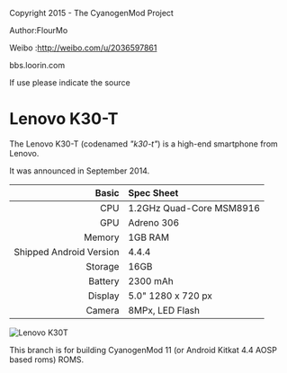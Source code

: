 Copyright 2015 - The CyanogenMod Project

Author:FlourMo

Weibo :http://weibo.com/u/2036597861

bbs.loorin.com

If use please indicate the source

Lenovo K30-T
==============

The Lenovo K30-T (codenamed _"k30-t"_) is a high-end smartphone from Lenovo.

It was announced in September 2014.

Basic   | Spec Sheet
-------:|:-------------------------
CPU     | 1.2GHz Quad-Core MSM8916
GPU     | Adreno 306
Memory  | 1GB RAM
Shipped Android Version | 4.4.4
Storage | 16GB
Battery | 2300 mAh
Display | 5.0" 1280 x 720 px
Camera  | 8MPx, LED Flash

![Lenovo K30T](http://i0.pro.fd.zol-img.com.cn/t_s640x2000_w1/g4/M09/0C/03/Cg-4WVSBIXWIS43JAAGcmxi1Of8AAR3pgLL7lEAAZyz817.jpg "Lenovo K30T in black")

This branch is for building CyanogenMod 11 (or Android Kitkat 4.4 AOSP based roms) ROMS.
